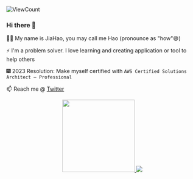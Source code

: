 ![ViewCount](https://views.whatilearened.today/views/github/jiahao1553/jiahao1553.svg?cache=remove)

### Hi there 👋

👦🏻 My name is JiaHao, you may call me Hao (pronounce as "how"😄)

⚡ I'm a problem solver. I love learning and creating application or tool to help others

🎆 2023 Resolution: Make myself certified with `AWS Certified Solutions Architect – Professional`

📫 Reach me @ [Twitter](https://twitter.com/jiahao1553)

<p align="center">
  <a href="https://github-readme-stats.vercel.app/api?username=jiahao1553">
    <img height="190px" src="https://github-readme-stats.vercel.app/api?username=jiahao1553&show_icons=true&theme=react&count_private=true" />
  </a>
  <a href="https://github-readme-stats.vercel.app/api/top-langs/?username=jiahao1553">
    <img src="https://github-readme-stats.vercel.app/api/top-langs/?username=jiahao1553&layout=compact&langs_count=8&theme=react" />
  </a>
</p>

<!-- These are my highlighted Open Source projects at GitHub: -->

